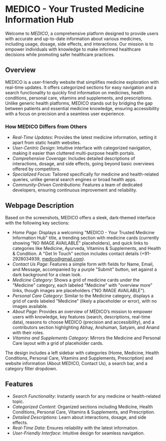 # MEDICO - Your Trusted Medicine Information Hub

Welcome to *MEDICO*, a comprehensive platform designed to provide users with accurate and up-to-date information about various medicines, including usage, dosage, side effects, and interactions. Our mission is to empower individuals with knowledge to make informed healthcare decisions while promoting safer healthcare practices.

## Overview

MEDICO is a user-friendly website that simplifies medicine exploration with real-time updates. It offers categorized sections for easy navigation and a search functionality to quickly find information on medicines, health conditions, personal care, vitamins and supplements, and prescriptions. Unlike generic health platforms, MEDICO stands out by bridging the gap between patients and essential medicine knowledge, ensuring accessibility with a focus on precision and a seamless user experience.

### How MEDICO Differs from Others
- *Real-Time Updates*: Provides the latest medicine information, setting it apart from static health websites.
- *User-Centric Design*: Intuitive interface with categorized navigation, making it easier than cluttered multi-purpose health portals.
- *Comprehensive Coverage*: Includes detailed descriptions of interactions, dosage, and side effects, going beyond basic overviews offered by competitors.
- *Specialized Focus*: Tailored specifically for medicine and health-related queries, unlike general search engines or broad health apps.
- *Community-Driven Contributions*: Features a team of dedicated developers, ensuring continuous improvement and reliability.

## Webpage Description

Based on the screenshots, MEDICO offers a sleek, dark-themed interface with the following key sections:

- *Home Page*: Displays a welcoming "MEDICO - Your Trusted Medicine Information Hub" title, a trending section with medicine cards (currently showing "NO IMAGE AVAILABLE" placeholders), and quick links to categories like Medicine, Ayurveda, Vitamins & Supplements, and Health & Condition. A "Get In Touch" section includes contact details (+91-2928034939, medico@gmail.com).
- *Contact Us Page*: Features a simple form with fields for Name, Email, and Message, accompanied by a purple "Submit" button, set against a dark background for a clean look.
- *Medicine Category*: Shows a grid of medicine cards under the "Medicine" category, each labeled "Medicine" with "overview more" links, though images are placeholders ("NO IMAGE AVAILABLE").
- *Personal Care Category*: Similar to the Medicine category, displays a grid of cards labeled "Medicine" (likely a placeholder or error), with no images available.
- *About Page*: Provides an overview of MEDICO’s mission to empower users with knowledge, key features (search, descriptions, real-time data), reasons to choose MEDICO (precision and accessibility), and a contributors section highlighting Abhay, Anshuman, Satyam, and Anand with their roles.
- *Vitamins and Supplements Category*: Mirrors the Medicine and Personal Care layout with a grid of placeholder cards.

The design includes a left sidebar with categories (Home, Medicine, Health Conditions, Personal Care, Vitamins and Supplements, Prescription) and website information (About MEDICO, Contact Us), a search bar, and a category filter dropdown.

## Features

- *Search Functionality*: Instantly search for any medicine or health-related topic.
- *Categorized Content*: Organized sections including Medicine, Health Conditions, Personal Care, Vitamins & Supplements, and Prescription.
- *Detailed Descriptions*: Learn about interactions, dosage, and side effects.
- *Real-Time Data*: Ensures reliability with the latest information.
- *User-Friendly Interface*: Intuitive design for seamless navigation.
